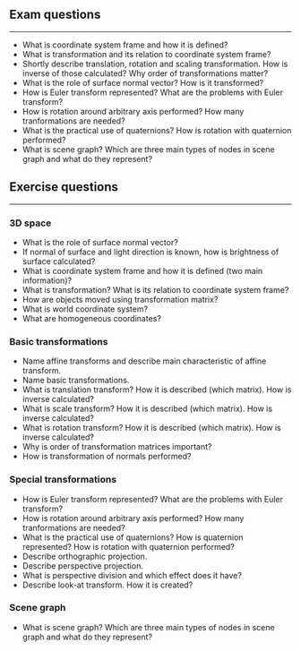 
## Exam questions
---
* What is coordinate system frame and how it is defined?
* What is transformation and its relation to coordinate system frame?
* Shortly describe translation, rotation and scaling transformation. How is inverse of those calculated? Why order of transformations matter?
* What is the role of surface normal vector? How is it transformed?
* How is Euler transform represented? What are the problems with Euler transform?
* How is rotation around arbitrary axis performed? How many tranformations are needed?
* What is the practical use of quaternions? How is rotation with quaternion performed?
* What is scene graph? Which are three main types of nodes in scene graph and what do they represent?

## Exercise questions
---

### 3D space
* What is the role of surface normal vector?
* If normal of surface and light direction is known, how is brightness of surface calculated?
* What is coordinate system frame and how it is defined (two main information)?
* What is transformation? What is its relation to coordinate system frame?
* How are objects moved using transformation matrix?
* What is world coordinate system?
* What are homogeneous coordinates?

### Basic transformations
* Name affine transforms and describe main characteristic of affine transform.
* Name basic transformations.
* What is translation transform? How it is described (which matrix). How is inverse calculated?
* What is scale transform? How it is described (which matrix). How is inverse calculated?
* What is rotation transform? How it is described (which matrix). How is inverse calculated?
* Why is order of transformation matrices important?
* How is transformation of normals performed?

### Special transformations
* How is Euler transform represented? What are the problems with Euler transform?
* How is rotation around arbitrary axis performed? How many tranformations are needed?
* What is the practical use of quaternions? How is quaternion represented? How is rotation with quaternion performed?
* Describe orthographic projection.
* Describe perspective projection.
* What is perspective division and which effect does it have?
* Describe look-at transform. How it is created?

### Scene graph
* What is scene graph? Which are three main types of nodes in scene graph and what do they represent?
